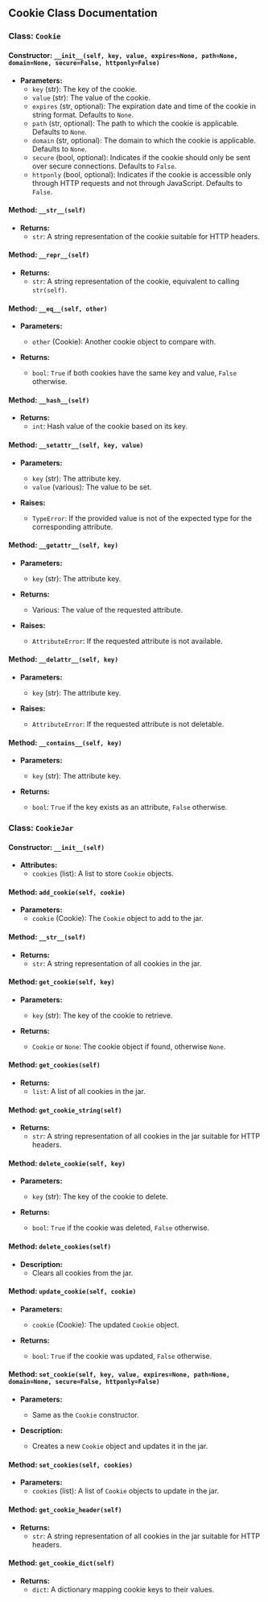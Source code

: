 ## Cookie Class Documentation

### Class: `Cookie`

#### Constructor: `__init__(self, key, value, expires=None, path=None, domain=None, secure=False, httponly=False)`

- **Parameters:**
  - `key` (str): The key of the cookie.
  - `value` (str): The value of the cookie.
  - `expires` (str, optional): The expiration date and time of the cookie in string format. Defaults to `None`.
  - `path` (str, optional): The path to which the cookie is applicable. Defaults to `None`.
  - `domain` (str, optional): The domain to which the cookie is applicable. Defaults to `None`.
  - `secure` (bool, optional): Indicates if the cookie should only be sent over secure connections. Defaults to `False`.
  - `httponly` (bool, optional): Indicates if the cookie is accessible only through HTTP requests and not through JavaScript. Defaults to `False`.

#### Method: `__str__(self)`

- **Returns:**
  - `str`: A string representation of the cookie suitable for HTTP headers.

#### Method: `__repr__(self)`

- **Returns:**
  - `str`: A string representation of the cookie, equivalent to calling `str(self)`.

#### Method: `__eq__(self, other)`

- **Parameters:**
  - `other` (Cookie): Another cookie object to compare with.

- **Returns:**
  - `bool`: `True` if both cookies have the same key and value, `False` otherwise.

#### Method: `__hash__(self)`

- **Returns:**
  - `int`: Hash value of the cookie based on its key.

#### Method: `__setattr__(self, key, value)`

- **Parameters:**
  - `key` (str): The attribute key.
  - `value` (various): The value to be set.

- **Raises:**
  - `TypeError`: If the provided value is not of the expected type for the corresponding attribute.

#### Method: `__getattr__(self, key)`

- **Parameters:**
  - `key` (str): The attribute key.

- **Returns:**
  - Various: The value of the requested attribute.

- **Raises:**
  - `AttributeError`: If the requested attribute is not available.

#### Method: `__delattr__(self, key)`

- **Parameters:**
  - `key` (str): The attribute key.

- **Raises:**
  - `AttributeError`: If the requested attribute is not deletable.

#### Method: `__contains__(self, key)`

- **Parameters:**
  - `key` (str): The attribute key.

- **Returns:**
  - `bool`: `True` if the key exists as an attribute, `False` otherwise.

### Class: `CookieJar`

#### Constructor: `__init__(self)`

- **Attributes:**
  - `cookies` (list): A list to store `Cookie` objects.

#### Method: `add_cookie(self, cookie)`

- **Parameters:**
  - `cookie` (Cookie): The `Cookie` object to add to the jar.

#### Method: `__str__(self)`

- **Returns:**
  - `str`: A string representation of all cookies in the jar.

#### Method: `get_cookie(self, key)`

- **Parameters:**
  - `key` (str): The key of the cookie to retrieve.

- **Returns:**
  - `Cookie` or `None`: The cookie object if found, otherwise `None`.

#### Method: `get_cookies(self)`

- **Returns:**
  - `list`: A list of all cookies in the jar.

#### Method: `get_cookie_string(self)`

- **Returns:**
  - `str`: A string representation of all cookies in the jar suitable for HTTP headers.

#### Method: `delete_cookie(self, key)`

- **Parameters:**
  - `key` (str): The key of the cookie to delete.

- **Returns:**
  - `bool`: `True` if the cookie was deleted, `False` otherwise.

#### Method: `delete_cookies(self)`

- **Description:**
  - Clears all cookies from the jar.

#### Method: `update_cookie(self, cookie)`

- **Parameters:**
  - `cookie` (Cookie): The updated `Cookie` object.

- **Returns:**
  - `bool`: `True` if the cookie was updated, `False` otherwise.

#### Method: `set_cookie(self, key, value, expires=None, path=None, domain=None, secure=False, httponly=False)`

- **Parameters:**
  - Same as the `Cookie` constructor.

- **Description:**
  - Creates a new `Cookie` object and updates it in the jar.

#### Method: `set_cookies(self, cookies)`

- **Parameters:**
  - `cookies` (list): A list of `Cookie` objects to update in the jar.

#### Method: `get_cookie_header(self)`

- **Returns:**
  - `str`: A string representation of all cookies in the jar suitable for HTTP headers.

#### Method: `get_cookie_dict(self)`

- **Returns:**
  - `dict`: A dictionary mapping cookie keys to their values.
